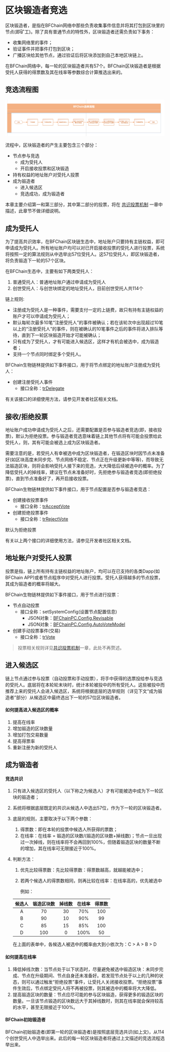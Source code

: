 # 区块锻造者竞选



区块锻造者，是指在BFChain网络中那些负责收集事件信息并将其打包到区块里的节点(即矿工)。除了具有普通节点的特性外，区块锻造者还需负责如下事务：

- 收集网络里的事件；
- 验证事件并把事件打包到区块；
- 广播区块给其他节点，通过验证后将区块添加到自己本地区块链上。

在BFChain网络中，每一轮的区块锻造者共有57个。BFChain区块锻造者是根据受托人获得的得票数及其在线率等参数综合计算推选出来的。




## 竞选流程图

![](./media/election-flow.png)

流程中，区块锻造者的产生主要包含三个部分：

- 节点参与竞选
  - 成为受托人
  - 开启接收投票和区块锻造
- 持有权益的地址账户对受托人投票
- 成为锻造者
  - 进入候选区
  - 竞选成功，成为锻造者

本章主要介绍第一和第三部分，其中第二部分的投票，将在 [共识投票机制](/knowledge/02) 一章中描述，此章节不做详细说明。




## 成为受托人

为了提高共识效率，在BFChain区块链生态中，地址账户只要持有主链权益，即可申请成为受托人。所有地址账户均可以对已开启接收投票的受托人进行投票，系统将按照一定的算法规则从中选举出57位受托人。这57位受托人，即区块锻造者，将负责锻造下一轮的57个区块。

在BFChain生态中，主要有如下两类受托人：

1. 普通受托人：普通地址账户通过申请成为受托人
2. 创世受托人：与创世块绑定的地址受托人，目前创世受托人共114个

链上规则:

- 注册成为受托人是一种事件，需要支付一定的上链费，故只有持有主链权益的账户才可以申请成为受托人；
- 默认每轮次最多10笔“注册受托人”的事件被确认；若在该轮次中出现超过10笔以上的“注册受托人”的事件，则在被确认的10笔事件之后的事件将进入排队等待，直到下一轮区块锻造开始才可能被确认；
- 只有成为了受托人，才有可能进入候选区，这样才有机会被选中，成为锻造者；
- 支持一个节点同时绑定多个受托人。

[^注]: 当前PC端已支持一个节点可同时绑定多个受托人，BFChain移动端APP仅支持一个节点只能申请一个受托人。

BFChain生物链林提供如下事件接口，用于将节点绑定的地址账户注册成为受托人：

- 创建注册受托人事件
  - 接口全称：[trDelegate](/api/pc/1-3#_6-创建注册受托人事件)

有关该接口的详细使用方法，请参见开发者社区相关文档。




## 接收/拒绝投票

地址账户成功申请成为受托人之后，还需要配置是否参与锻造者竞选(即，接收投票)，默认为拒绝投票。参与锻造者竞选意味着链上其他节点将有可能会投票给此受托人，则，其有可能会被选上成为区块锻造者。

需要注意的是，若受托人有幸被选中成为区块锻造者，在锻造区块时因节点未准备好(如区块高度未同步完、节点网络不稳定、节点正在升级更新中等等)，而导致无法锻造区块，则将会影响受托人接下来的竞选，大大降低后续被选中的概率。为了降低受托人的掉线率，建议在节点未准备好时，先拒绝参与锻造者竞选(即拒绝投票)，直到节点准备好了，再开启接收投票。

BFChain生物链林提供如下事件接口，用于节点配置是否参与锻造者竞选：

- 创建接收投票事件
  - 接口全称：[trAcceptVote](/api/pc/1-3#_7-创建接收投票事件) 
- 创建拒绝投票事件
  - 接口全称：[trRejectVote](/api/pc/1-3#_8-创建拒绝投票事件)

默认为拒绝投票

有关以上两个接口的详细使用方法，请参见开发者社区相关文档。




## 地址账户对受托人投票

投票是指，链上所有持有主链权益的地址账户，均可以在已支持的各类Dapp(如BFChain APP)或者节点程序中对受托人进行投票。受托人获得越多的节点投票，其成为锻造者的概率将越大。

BFChain生物链林提供如下事件接口，用于节点进行投票：

- 节点自动投票
  - 接口全称：setSystemConfig(设置节点配置信息)
    - JSON对象：[BFChainPC.Config.Revisable](/api/pc/1-5#bfchainpc-config-configrevisable) 
    - JSON对象：[BFChainPC.Config.AutoVoteModel](/api/pc/1-5#bfchainpc-config-autovotemodel) 
- 创建手动投票事件(交易)
  - 接口全称：[trVote](/api/pc/1-3#_9-创建投票事件)



> 投票相关规则详见[共识投票机制](/knowledge/02)一章，此处不再赘述。




## 进入候选区

链上节点通过参与投票（自动投票和手动投票），将手中获得的选票投给参与竞选的受托人。底层将在本轮轮末块时，统计本轮被投中的所有受托人。这些被投中而推荐上来的受托人会进入候选区，系统将根据底层的选举规则（详见下文“成为锻造者”部分）从候选区中最终选出下一轮的57位区块锻造者。

#### 如何提高进入候选区的概率

1. 提高在线率
2. 增加锻造的区块数量
3. 增加打包交易数量
4. 提高得票率
5. 重新注册为新的受托人




## 成为锻造者

#### 竞选共识

1. 只有进入候选区的受托人（以下称之为候选人）才有可能被选中成为下一轮区块的锻造者；

2. 系统将根据底层既定的共识从候选人中选出57位，作为下一轮的区块锻造者。

3. 底层的规则，主要取决于以下两个参数：

   1. 得票数：即在本轮的投票中候选人所获得的票数；
   2. 在线率：在线率 = 锻造的区块数/(锻造的区块数+掉线数)；节点一旦出现过一次掉线，则在线率将不会再回到100%，但随着锻造区块的数量不断的增加，其在线率可无限接近于100%。

4. 判断方法：

   1. 优先比较得票数：先比较得票数：得票数越高，就越能被选中；
   2. 若两个候选人的得票数相同，则再比较在线率：在线率高的，优先被选中

      例如：

   | 候选人 | 锻造区块数 | 掉线数 | 在线率 | 得票数 |
   | :----: | :--------: | :----: | :----: | :----: |
   |   A    |     70     |   30   |  70%   |  100   |
   |   B    |     90     |   10   |  90%   |   99   |
   |   C    |     85     |   15   |  85%   |  100   |
   |   D    |    100     |   0    |  100%  |   50   |

   在上面的表单中，各候选人被选中的概率由大到小依次为：C > A > B > D
   
   


#### 如何提高在线率

1. 降低掉线次数：当节点处于以下状态时，尽量避免被选中锻造区块：未同步完成、节点在升级期间、节点自身还未准备好。若发现节点处于以上的几种的状态，则可以通过触发“拒绝投票”事件，让受托人关闭接收投票。“拒绝投票”事件生效后，节点绑定受托人将不再被投票，则其被选中的概率将大大降低。
2. 提高锻造区块的数量：节点应尽可能的参与区块锻造，获得更多的锻造区块的数量。一旦该节点锻造的区块数远大于其掉线数时，则其在线率就会保持较高的水平，甚至无限接近于100%。



#### BFChain初始锻造者

BFChain初始锻造者(即第一轮的区块锻造者)是按照底层竞选共识(如上文)，从114个创世受托人中选举出来。此后的每一轮区块锻造者将通过上文描述的竞选流程选举出来。








